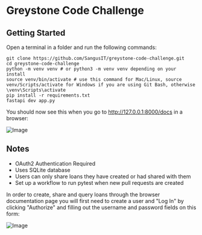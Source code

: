 # Greystone Code Challenge

## Getting Started

Open a terminal in a folder and run the following commands:

```
git clone https://github.com/SangusIT/greystone-code-challenge.git
cd greystone-code-challenge
python -m venv venv # or python3 -m venv venv depending on your install
source venv/bin/activate # use this command for Mac/Linux, source venv/Scripts/activate for Windows if you are using Git Bash, otherwise \venv\Scripts\activate
pip install -r requirements.txt
fastapi dev app.py
```

You should now see this when you go to http://127.0.0.1:8000/docs in a browser:

![Image](https://github.com/user-attachments/assets/5c6f6f8d-5645-42b0-808e-2e5356a8df05)

## Notes

- OAuth2 Authentication Required
- Uses SQLite database
- Users can only share loans they have created or had shared with them
- Set up a workflow to run pytest when new pull requests are created

In order to create, share and query loans through the browser documentation page you will first need to create a user and "Log In" by clicking "Authorize" and filling out the username and password fields on this form:

![Image](https://github.com/user-attachments/assets/4cf92a58-67de-4169-8337-7b5c6bbc5966)